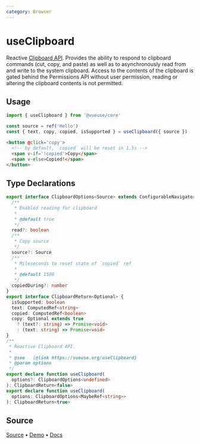 ```yaml
---
category: Browser
---
```


# useClipboard

Reactive [Clipboard API](https://developer.mozilla.org/en-US/docs/Web/API/Clipboard_API). Provides the ability to respond to clipboard commands (cut, copy, and paste) as well as to asynchronously read from and write to the system clipboard. Access to the contents of the clipboard is gated behind the Permissions API without user permission, reading or altering the clipboard contents is not permitted.

## Usage

```js
import { useClipboard } from '@vueuse/core'

const source = ref('Hello')
const { text, copy, copied, isSupported } = useClipboard({ source })
```

```html
<button @click='copy'>
  <!-- by default, `copied` will be reset in 1.5s -->
  <span v-if='!copied'>Copy</span>
  <span v-else>Copied!</span>
</button>
```

<!--FOOTER_STARTS-->
## Type Declarations

```typescript
export interface ClipboardOptions<Source> extends ConfigurableNavigator {
  /**
   * Enabled reading for clipboard
   *
   * @default true
   */
  read?: boolean
  /**
   * Copy source
   */
  source?: Source
  /**
   * Mileseconds to reset state of `copied` ref
   *
   * @default 1500
   */
  copiedDuring?: number
}
export interface ClipboardReturn<Optional> {
  isSupported: boolean
  text: ComputedRef<string>
  copied: ComputedRef<boolean>
  copy: Optional extends true
    ? (text?: string) => Promise<void>
    : (text: string) => Promise<void>
}
/**
 * Reactive Clipboard API.
 *
 * @see   {@link https://vueuse.org/useClipboard}
 * @param options
 */
export declare function useClipboard(
  options?: ClipboardOptions<undefined>
): ClipboardReturn<false>
export declare function useClipboard(
  options: ClipboardOptions<MaybeRef<string>>
): ClipboardReturn<true>
```

## Source

[Source](https://github.com/vueuse/vueuse/blob/main/packages/core/useClipboard/index.ts) • [Demo](https://github.com/vueuse/vueuse/blob/main/packages/core/useClipboard/demo.vue) • [Docs](https://github.com/vueuse/vueuse/blob/main/packages/core/useClipboard/index.md)


<!--FOOTER_ENDS-->

